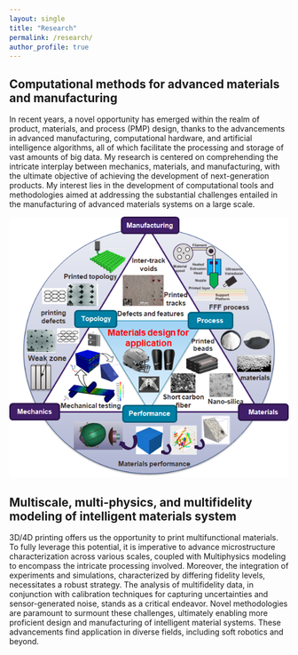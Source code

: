 ```yaml
---
layout: single
title: "Research"
permalink: /research/
author_profile: true
---
```


## Computational methods for advanced materials and manufacturing
In recent years, a novel opportunity has emerged within the realm of product, materials, and process (PMP) design, thanks to the advancements in advanced manufacturing, computational hardware, and artificial intelligence algorithms, all of which facilitate the processing and storage of vast amounts of big data. My research is centered on comprehending the intricate interplay between mechanics, materials, and manufacturing, with the ultimate objective of achieving the development of next-generation products. My interest lies in the development of computational tools and methodologies aimed at addressing the substantial challenges entailed in the manufacturing of advanced materials systems on a large scale.

![Mechanics, materials, and manufacturing nexus](/images/MMM.png)


## Multiscale, multi-physics, and multifidelity modeling of intelligent materials system
3D/4D printing offers us the opportunity to print multifunctional materials. To fully leverage this potential, it is imperative to advance microstructure characterization across various scales, coupled with Multiphysics modeling to encompass the intricate processing involved. Moreover, the integration of experiments and simulations, characterized by differing fidelity levels, necessitates a robust strategy. The analysis of multifidelity data, in conjunction with calibration techniques for capturing uncertainties and sensor-generated noise, stands as a critical endeavor. Novel methodologies are paramount to surmount these challenges, ultimately enabling more proficient design and manufacturing of intelligent material systems. These advancements find application in diverse fields, including soft robotics and beyond.